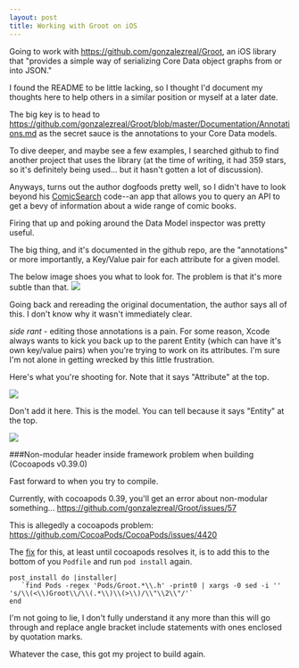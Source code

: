 ```yaml
---
layout: post
title: Working with Groot on iOS
---
```


Going to work with https://github.com/gonzalezreal/Groot, an iOS library that "provides a simple way of serializing Core Data object graphs from or into JSON."

I found the README to be little lacking, so I thought I'd document my thoughts here to help others in a similar position or myself at a later date.

The big key is to head to https://github.com/gonzalezreal/Groot/blob/master/Documentation/Annotations.md as the secret sauce is the annotations to your Core Data models.

To dive deeper, and maybe see a few examples, I searched github to find another project that uses the library (at the time of writing, it had 359 stars, so it's definitely being used... but it hasn't gotten a lot of discussion).

Anyways, turns out the author dogfoods pretty well, so I didn't have to look beyond his [ComicSearch](https://github.com/gonzalezreal/ComicSearch) code--an app that allows you to query an API to get a bevy of information about a wide range of comic books.

Firing that up and poking around the Data Model inspector was pretty useful.

The big thing, and it's documented in the github repo, are the "annotations" or more importantly, a Key/Value pair for each attribute for a given model.

The below image shoes you what to look for. The problem is that it's more subtle than that.
![](/content/images/2015/11/Screen-Shot-2015-11-18-at-7-50-09-PM-1.png)

Going back and rereading the original documentation, the author says all of this. I don't know why it wasn't immediately clear.

*side rant* - editing those annotations is a pain. For some reason, Xcode always wants to kick you back up to the parent Entity (which can have it's own key/value pairs) when you're trying to work on its attributes. I'm sure I'm not alone in getting wrecked by this little frustration.

Here's what you're shooting for. Note that it says "Attribute" at the top.

![](/content/images/2015/11/Screen-Shot-2015-11-18-at-8-01-09-PM.png)

Don't add it here. This is the model. You can tell because it says "Entity" at the top.

![](/content/images/2015/11/Screen-Shot-2015-11-18-at-8-01-21-PM.png)

###Non-modular header inside framework problem when building (Cocoapods v0.39.0)

Fast forward to when you try to compile.

Currently, with cocoapods 0.39, you'll get an error about non-modular something...
https://github.com/gonzalezreal/Groot/issues/57

This is allegedly a cocoapods problem: https://github.com/CocoaPods/CocoaPods/issues/4420

The [fix](https://github.com/CocoaPods/CocoaPods/issues/4420#issuecomment-150668304) for this, at least until cocoapods resolves it, is to add this to the bottom of you ```Podfile``` and run ```pod install``` again.

```
post_install do |installer|
   `find Pods -regex 'Pods/Groot.*\\.h' -print0 | xargs -0 sed -i '' 's/\\(<\\)Groot\\/\\(.*\\)\\(>\\)/\\"\\2\\"/'`
end
```

I'm not going to lie, I don't fully understand it any more than this will go through and replace angle bracket include statements with ones enclosed by quotation marks.

Whatever the case, this got my project to build again.